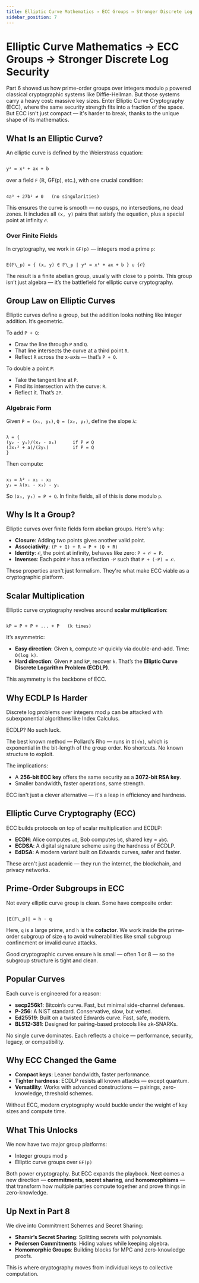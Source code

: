 ```yaml
---
title: Elliptic Curve Mathematics → ECC Groups → Stronger Discrete Log Security
sidebar_position: 7
---
```


# Elliptic Curve Mathematics → ECC Groups → Stronger Discrete Log Security

Part 6 showed us how prime-order groups over integers modulo `p` powered classical cryptographic systems like Diffie-Hellman. But those systems carry a heavy cost: massive key sizes. Enter Elliptic Curve Cryptography (ECC), where the same security strength fits into a fraction of the space. But ECC isn't just compact — it's harder to break, thanks to the unique shape of its mathematics.

## What Is an Elliptic Curve?

An elliptic curve is defined by the Weierstrass equation:

```

y² = x³ + ax + b

```

over a field `F` (ℝ, GF(p), etc.), with one crucial condition:

```

4a³ + 27b² ≠ 0   (no singularities)

```

This ensures the curve is smooth — no cusps, no intersections, no dead zones. It includes all `(x, y)` pairs that satisfy the equation, plus a special point at infinity `𝒪`.

### Over Finite Fields

In cryptography, we work in `GF(p)` — integers mod a prime `p`:

```

E(𝔽\_p) = { (x, y) ∈ 𝔽\_p | y² = x³ + ax + b } ∪ {𝒪}

```

The result is a finite abelian group, usually with close to `p` points. This group isn’t just algebra — it’s the battlefield for elliptic curve cryptography.

## Group Law on Elliptic Curves

Elliptic curves define a group, but the addition looks nothing like integer addition. It’s geometric.

To add `P + Q`:

-   Draw the line through `P` and `Q`.
-   That line intersects the curve at a third point `R`.
-   Reflect `R` across the x-axis — that’s `P + Q`.

To double a point `P`:

-   Take the tangent line at `P`.
-   Find its intersection with the curve: `R`.
-   Reflect it. That’s `2P`.

### Algebraic Form

Given `P = (x₁, y₁)`, `Q = (x₂, y₂)`, define the slope `λ`:

```

λ = {
(y₂ - y₁)/(x₂ - x₁)      if P ≠ Q
(3x₁² + a)/(2y₁)         if P = Q
}

```

Then compute:

```

x₃ = λ² - x₁ - x₂
y₃ = λ(x₁ - x₃) - y₁

```

So `(x₃, y₃) = P + Q`. In finite fields, all of this is done modulo `p`.

## Why Is It a Group?

Elliptic curves over finite fields form abelian groups. Here's why:

-   **Closure**: Adding two points gives another valid point.
-   **Associativity**: `(P + Q) + R = P + (Q + R)`
-   **Identity**: `𝒪`, the point at infinity, behaves like zero: `P + 𝒪 = P`.
-   **Inverses**: Each point `P` has a reflection `-P` such that `P + (-P) = 𝒪`.

These properties aren't just formalism. They're what make ECC viable as a cryptographic platform.

## Scalar Multiplication

Elliptic curve cryptography revolves around **scalar multiplication**:

```

kP = P + P + ... + P   (k times)

```

It’s asymmetric:

-   **Easy direction**: Given `k`, compute `kP` quickly via double-and-add. Time: `O(log k)`.
-   **Hard direction**: Given `P` and `kP`, recover `k`. That’s the **Elliptic Curve Discrete Logarithm Problem (ECDLP)**.

This asymmetry is the backbone of ECC.

## Why ECDLP Is Harder

Discrete log problems over integers mod `p` can be attacked with subexponential algorithms like Index Calculus.

ECDLP? No such luck.

The best known method — Pollard’s Rho — runs in `O(√n)`, which is exponential in the bit-length of the group order. No shortcuts. No known structure to exploit.

The implications:

-   A **256-bit ECC key** offers the same security as a **3072-bit RSA key**.
-   Smaller bandwidth, faster operations, same strength.

ECC isn't just a clever alternative — it's a leap in efficiency and hardness.

## Elliptic Curve Cryptography (ECC)

ECC builds protocols on top of scalar multiplication and ECDLP:

-   **ECDH**: Alice computes `aG`, Bob computes `bG`, shared key = `abG`.
-   **ECDSA**: A digital signature scheme using the hardness of ECDLP.
-   **EdDSA**: A modern variant built on Edwards curves, safer and faster.

These aren't just academic — they run the internet, the blockchain, and privacy networks.

## Prime-Order Subgroups in ECC

Not every elliptic curve group is clean. Some have composite order:

```

|E(𝔽\_p)| = h · q

```

Here, `q` is a large prime, and `h` is the **cofactor**. We work inside the prime-order subgroup of size `q` to avoid vulnerabilities like small subgroup confinement or invalid curve attacks.

Good cryptographic curves ensure `h` is small — often 1 or 8 — so the subgroup structure is tight and clean.

## Popular Curves

Each curve is engineered for a reason:

-   **secp256k1**: Bitcoin’s curve. Fast, but minimal side-channel defenses.
-   **P-256**: A NIST standard. Conservative, slow, but vetted.
-   **Ed25519**: Built on a twisted Edwards curve. Fast, safe, modern.
-   **BLS12-381**: Designed for pairing-based protocols like zk-SNARKs.

No single curve dominates. Each reflects a choice — performance, security, legacy, or compatibility.

## Why ECC Changed the Game

-   **Compact keys**: Leaner bandwidth, faster performance.
-   **Tighter hardness**: ECDLP resists all known attacks — except quantum.
-   **Versatility**: Works with advanced constructions — pairings, zero-knowledge, threshold schemes.

Without ECC, modern cryptography would buckle under the weight of key sizes and compute time.

## What This Unlocks

We now have two major group platforms:

-   Integer groups mod `p`
-   Elliptic curve groups over `GF(p)`

Both power cryptography. But ECC expands the playbook. Next comes a new direction — **commitments**, **secret sharing**, and **homomorphisms** — that transform how multiple parties compute together and prove things in zero-knowledge.

## Up Next in Part 8

We dive into Commitment Schemes and Secret Sharing:

-   **Shamir’s Secret Sharing**: Splitting secrets with polynomials.
-   **Pedersen Commitments**: Hiding values while keeping algebra.
-   **Homomorphic Groups**: Building blocks for MPC and zero-knowledge proofs.

This is where cryptography moves from individual keys to collective computation.
